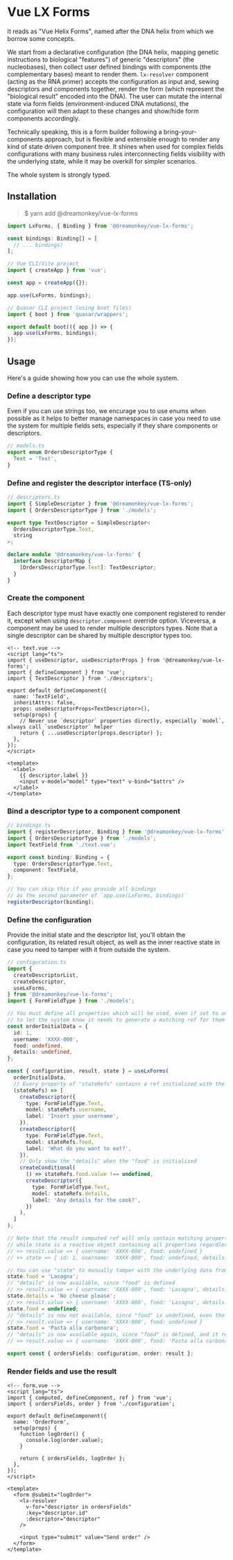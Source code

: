 # Vue LX Forms

It reads as "Vue Helix Forms", named after the DNA helix from which we borrow some concepts.

We start from a declarative configuration (the DNA helix, mapping genetic instructions to biological "features") of generic "descriptors" (the nucleobases), then collect user defined bindings with components (the complementary bases) meant to render them.
`lx-resolver` component (acting as the RNA primer) accepts the configuration as input and, sewing descriptors and components together, render the form (which represent the "biological result" encoded into the DNA).
The user can mutate the internal state via form fields (environment-induced DNA mutations), the configuration will then adapt to these changes and show/hide form components accordingly.

Technically speaking, this is a form builder following a bring-your-components approach, but is flexible and extensible enough to render any kind of state driven component tree.
It shines when used for complex fields configurations with many business rules interconnecting fields visibility with the underlying state, while it may be overkill for simpler scenarios.

The whole system is strongly typed.

## Installation

> $ yarn add @dreamonkey/vue-lx-forms

```ts
import LxForms, { Binding } from '@dreamonkey/vue-lx-forms';

const bindings: Binding[] = [
  // ... bindings!
];

// Vue CLI/Vite project
import { createApp } from 'vue';

const app = createApp({});

app.use(LxForms, bindings);

// Quasar CLI project (using boot files)
import { boot } from 'quasar/wrappers';

export default boot(({ app }) => {
  app.use(LxForms, bindings);
});
```

## Usage

Here's a guide showing how you can use the whole system.

### Define a descriptor type

Even if you can use strings too, we encurage you to use enums when possible as it helps to better manage namespaces in case you need to use the system for multiple fields sets, especially if they share components or descriptors.

```ts
// models.ts
export enum OrdersDescriptorType {
  Text = 'Text',
}
```

### Define and register the descriptor interface (TS-only)

```ts
// descriptors.ts
import { SimpleDescriptor } from '@dreamonkey/vue-lx-forms';
import { OrdersDescriptorType } from './models';

export type TextDescriptor = SimpleDescriptor<
  OrdersDescriptorType.Text,
  string
>;

declare module '@dreamonkey/vue-lx-forms' {
  interface DescriptorMap {
    [OrdersDescriptorType.Text]: TextDescriptor;
  }
}
```

### Create the component

Each descriptor type must have exactly one component registered to render it, except when using `descriptor.component` override option.
Viceversa, a component may be used to render multiple descriptors types.
Note that a single descriptor can be shared by multiple descriptor types too.

```vue
<!-- text.vue -->
<script lang="ts">
import { useDescriptor, useDescriptorProps } from '@dreamonkey/vue-lx-forms';
import { defineComponent } from 'vue';
import { TextDescriptor } from './descriptors';

export default defineComponent({
  name: 'TextField',
  inheritAttrs: false,
  props: useDescriptorProps<TextDescriptor>(),
  setup(props) {
    // Never use `descriptor` properties directly, especially `model`, always call `useDescriptor` helper
    return { ...useDescriptor(props.descriptor) };
  },
});
</script>

<template>
  <label>
    {{ descriptor.label }}
    <input v-model="model" type="text" v-bind="$attrs" />
  </label>
</template>
```

### Bind a descriptor type to a component component

```ts
// bindings.ts
import { registerDescriptor, Binding } from '@dreamonkey/vue-lx-forms';
import { OrdersDescriptorType } from './models';
import TextField from './text.vue';

export const binding: Binding = {
  type: OrdersDescriptorType.Text,
  component: TextField,
};

// You can skip this if you provide all bindings
// as the second parameter of `app.use(LxForms, bindings)`
registerDescriptor(binding);
```

### Define the configuration

Provide the initial state and the descriptor list, you'll obtain the configuration, its related result object, as well as the inner reactive state in case you need to tamper with it from outside the system.

```ts
// configuration.ts
import {
  createDescriptorList,
  createDescriptor,
  useLxForms,
} from '@dreamonkey/vue-lx-forms';
import { FormFieldType } from './models';

// You must define all properties which will be used, even if set to undefined,
// to let the system know it needs to generate a matching ref for them
const orderInitialData = {
  id: 1,
  username: 'XXXX-000',
  food: undefined,
  details: undefined,
};

const { configuration, result, state } = useLxForms(
  orderInitialData,
  // Every property of "stateRefs" contains a ref initialized with the matching property of the initial state
  (stateRefs) => [
    createDescriptor({
      type: FormFieldType.Text,
      model: stateRefs.username,
      label: 'Insert your username',
    }),
    createDescriptor({
      type: FormFieldType.Text,
      model: stateRefs.food,
      label: 'What do you want to eat?',
    }),
    // Only show the "details" when the "food" is initialized
    createConditional(
      () => stateRefs.food.value !== undefined,
      createDescriptor({
        type: FormFieldType.Text,
        model: stateRefs.details,
        label: 'Any details for the cook?',
      })
    ),
  ]
);

// Note that the result computed ref will only contain matching properties for used descriptors,
// while state is a reactive object containing all properties regardless of the current configuration
// >> result.value => { username: 'XXXX-000', food: undefined }
// >> state => { id: 1, username: 'XXXX-000', food: undefined, details: undefined }

// You can use "state" to manually tamper with the underlying data from outside the system
state.food = 'Lasagna';
// "details" is now available, since "food" is defined
// >> result.value => { username: 'XXXX-000', food: 'Lasagna', details: undefined }
state.details = 'No cheese please';
// >> result.value => { username: 'XXXX-000', food: 'Lasagna', details: 'No cheese please' }
state.food = undefined;
// "details" is now not available, since "food" is undefined, even tho its previously set value is retained
// >> result.value => { username: 'XXXX-000', food: undefined }
state.food = 'Pasta alla carbonara';
// "details" is now available again, since "food" is defined, and it retained its previously set value
// >> result.value => { username: 'XXXX-000', food: 'Pasta alla carbonara', details: 'No cheese please' }

export const { ordersFields: configuration, order: result };
```

### Render fields and use the result

```vue
<!-- form.vue -->
<script lang="ts">
import { computed, defineComponent, ref } from 'vue';
import { ordersFields, order } from './configuration';

export default defineComponent({
  name: 'OrderForm',
  setup(props) {
    function logOrder() {
      console.log(order.value);
    }

    return { ordersFields, logOrder };
  },
});
</script>

<template>
  <form @submit="logOrder">
    <lx-resolver
      v-for="descriptor in ordersFields"
      :key="descriptor.id"
      :descriptor="descriptor"
    />

    <input type="submit" value="Send order" />
  </form>
</template>
```

<!-- TODO: ----- done up to here

## Core concepts

### Descriptors and components creation

Make it work > make it fast > make it beautiful

When having trouble abstracting it into the descriptor from the start, write everything into the component, then split concerns into composables and use custom descriptor descriptors properties or global properties to abstract it

At the end of the process, components should contain only the logic needed to display and interact with descriptor, not the logic

### Descriptor

TODO: add link to base descriptor descriptor interface

```ts
{
  id: string; // Automatically generated
  type: DescriptorType;
  component?: Component;
  label: string;
  model: Ref<Model | undefined>;
}
```

Use a `component` options to override/manually specify which component should be used while rendering

Adding custom global properties (TS-only)

```ts
declare module "@dreamonkey/vue-lx-forms" {
  interface CustomBaseDescriptorProperties {
    required: boolean; // Every descriptor descriptor MUST have this property
    hint?: string; // Every descriptor descriptor MAY have this property
  }
}
```

#### DescriptorFactories

Define a "cold" descriptor as a factory function, useful when stateRefs isn't available yet
Has access to the whole reactive state object
May return a computed, which is automatically unwrapped

#### Descriptor

Should be used to specify the TS type of the model of a given descriptor type, as well as descriptor-specific additional properties
Represented in TS by `SimpleDescriptor` / `BaseDescriptor`
TODO: add usage example

### Configuration

Cold vs hot configuration
Configuration may be nested, use `useLxForms` to flat it out as the components resolver expect it to be as such

`result` is a snapshot of the configuration mode at a given time
`result` isn't guaranteed to contain all properties present in the initial object, only the used ones will be present
`result` is meant to be renamed

The difference between `reactiveModel` and `result` is that the latter only contains descriptors which are actually used into the configuration
If the initial model contains an `id` property for which there isn't a corresponding descriptor in the configuration, the state won't have that property when accessed
A conditionally rendered descriptor would lead to a conditionally present property into `result`

### Components

### Transformers

### LxResolver

## Component helpers

### `useDescriptorProps`

Must be a function, cannot be `useDescriptor.props` as we need to type it
TODO: we could use `defineDescriptorComponent` to almost never use this directly

### `useDescriptor`

### `defineDescriptorComponent`

TODO: this may help to reduce verbosity for new components and avoid problems with `descriptor.model` usage without calling `useDescriptor`
Automatically set `useDescriptorProps` and call `useDescriptor`

```ts
defineDescriptorComponent<TextDescriptor>({
  name: "TextField",
  setup(props) {},
});
```

### `registerDescriptors`

Register many descriptor bindings
Can register multiple descriptor types for the same binding
You can call this from where you want and as many time you want, even at runtime
The binding registry is a singleton
The last registered binding wins in case of conflict

### `registerDescriptor`

Shorthand to call `registerDescriptors` with a single descriptor binding

### `getBindingByDescriptorType`

Get the binding registered for a given descriptor type
This can be useful when doing advanced meta programming

## Configuration helpers

### `useLxForms`

Gets initial model and the descriptors list, returns configuration, readonly result object and reactive state (for manual tampering)

### `createDescriptor`

### `createConditional`

## Built-in transformers

### Binary

### Select

## Built-in behaviours

### Disabled

### Hidden

### Required

## Built-in descriptor & components

### Checkbox

### Radio

### Select

### Text/Textarea/Password

## Common use cases

### Static configuration

### API generated configuration

### Apply a behaviour to all descriptors

### Multiple descriptor types sharing the same descriptor

### Multiple descriptor types with different descriptor sharing the same component

### Multiple descriptor types sharing the same descriptor

## Caveats and pitfalls

> DISCLAIMER: never use a method generating a new descriptor object INSIDE a computed function body,
> it will result in a new descriptor being created every time the computed property re-evaluate
> and could cause an infinite recursion loop
> Use "conditional" helper instead

### Using `descriptor.model` directly

### Passing through additional attributes/listeners to the underlying input components

Components must have `inheritAttrs: false` set and apply `v-bind="$attrs"` to the input -->
